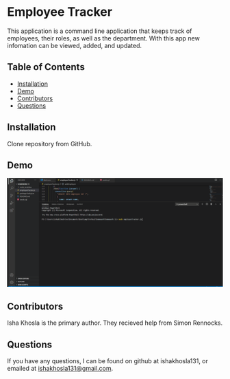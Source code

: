# Employee Tracker 
  This application is a command line application that keeps track of employees, their roles, as well as the department. With this app new infomation can be viewed, added, and updated.
  ## Table of Contents
  * [Installation](#Installation)
  * [Demo](#demo)
  * [Contributors](#contributors)
  * [Questions](#questions)
   ## Installation 
  Clone repository from GitHub.
  ## Demo
 ![Demonstration of Application](demo.gif)
  ## Contributors
  Isha Khosla is the primary author. They recieved help from Simon Rennocks.
  ## Questions 
  If you have any questions, I can be found on github at ishakhosla131, or emailed at ishakhosla131@gmail.com.
 

